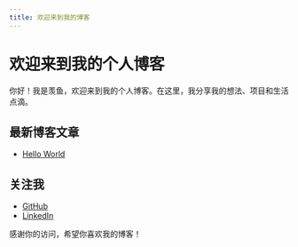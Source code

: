 ```yaml
---
title: 欢迎来到我的博客
---
```


# 欢迎来到我的个人博客

你好！我是羡鱼，欢迎来到我的个人博客。在这里，我分享我的想法、项目和生活点滴。

## 最新博客文章
- [Hello World](./_posts/2025/01/03/TEST.md)

## 关注我
- [GitHub](https://github.com/xianyuzinc)
- [LinkedIn](https://linkedin.com/in/你的用户名)

感谢你的访问，希望你喜欢我的博客！
